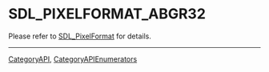 # SDL_PIXELFORMAT_ABGR32

Please refer to [SDL_PixelFormat](SDL_PixelFormat) for details.

----
[CategoryAPI](CategoryAPI), [CategoryAPIEnumerators](CategoryAPIEnumerators)

